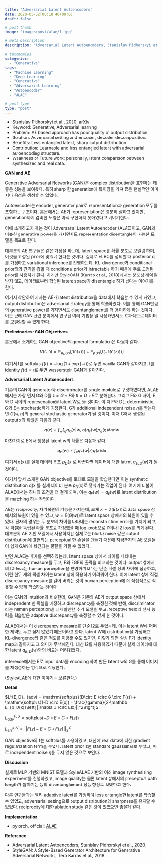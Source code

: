 ```yaml
---
title: "Adversarial Latent Autoencoders"
date: 2020-05-02T00:18:40+09:00
draft: false

# post thumb
image: "images/post/alae/1.jpg"

# meta description
description: "Adversarial Latent Autoencoders, Stanislav Pidhorskyi et al., 2020."

# taxonomies
categories:
  - "Generative"
tags:
  - "Machine Learning"
  - "Deep Learning"
  - "Generative"
  - "Adversarial Learning"
  - "Autoencoder"
  - "ALAE"

# post type
type: "post"
---
```


- Stanislav Pidhorskyi et al., 2020, [arXiv](https://arxiv.org/abs/2004.04467)
- Keyword: Generative, Adversarial learning
- Problem: AE based approach has poor quality of output distribution.
- Solution: Adversarial setting and encoder, decoder decomposition.
- Benefits: Less entangled latent, sharp output distribution.
- Contribution: Learnable and less entangled latent with adversarial autoencoding structure.
- Weakness or Future work: personally, latent comparison between synthesized and real data.

**GAN and AE**

Generative Adversarial Networks (GAN)은 complex distribution을 표현하는 데 좋은 성능을 보여왔다. 특히 sharp 한 generation에 특이점을 가져 많은 현실적인 이미지나 음성을 생성할 수 있었다.

Autoencoder는 encoder, generator pair로 representation과 generation 모두를 포함하는 구조이다. 본문에서는 AE가 representation은 충분히 잘하고 있지만, generation까지 겸비한 모델은 아직 구현하지 못하였다고 이야기한다.

이에 소개하고자 하는 것이 Adversarial Latent Autoencoder (ALAE)이고, GAN과 비슷한 generative power를 가지면서도 representation disentangle이 가능한 모델을 목표로 한다.

대부분의 AE 연구들은 같은 가정을 하는데, latent space를 확률 분포로 모델링 하며, 이것을 고정된 prior에 맞춰야 한다는 것이다. 실제로 ELBO를 정의할 때 posterior q를 가정하고 variational inference를 진행하는데, KL-divergence가 conditional prior와의 간격을 좁힐 때 conditional prior가 intractable 하기 때문에 주로 고정된 prior를 사용하게 된다. 하지만 StyleGAN (Karras et al., 2018)에서는 분포상 제약을 받지 않고, 데이터로부터 학습된 latent space가 disentangle 하기 쉽다는 이야기를 한다.

여기서 착안하여 저자는 AE가 latent distribution을 data에서 학습할 수 있게 하였고, output distribution은 adversarial strategy를 통해 학습하였다. 이를 통해 GAN만큼의 generative power를 가지면서도 disentanglement를 더 용이하게 하는 것이다. 이는 근래 GAN 관련 분야에서 연구된 여러 기법을 덜 사용하면서도 효과적으로 데이터를 모델링할 수 있게 한다.

**Preliminaries: GAN Objectives**

본문에서 소개하는 GAN objective의 general formulation은 다음과 같다.

$$V(\mathtt G, \mathtt D) = \mathbb E_{p_D(x)}\left[ f(\mathtt D(x)) \right] + \mathbb E_{p(z)}\left[ f(-\mathtt D(\mathtt G(z))) \right]$$

여기서 f를 softplus $f(t) = -\log(1 + \exp(-t))$로 두면 vanilla GAN과 같아지고, f를 identity $f(t) = t$로 두면 wasserstein GAN과 같아진다.

**Adversarial Latent Autoencoders**

기존의 GAN이 generator와 discriminator를 single module로 구성하였다면, ALAE에서는 가장 먼저 G와 D를 $\mathtt G = G \circ F$와 $\mathtt D = D \circ E$로 분해한다. 그리고 F와 G 사이, E와 D 사이의 represenation을 latent W로 둘 것이다. 이 때 F와 D는 deterministic, G와 E는 stochastic하게 가정한다. G가 additional independent noise $\eta$를 받는다면 $G(w, \eta)$의 general stochastic generator가 될 것이다. 이때 G에서 생성된 output x의 확률은 다음과 같다.

$$q(x) = \int_w\int_\eta q_G(x|w, \eta) q_F(w) p_\eta(\eta) \mathrm d\eta \mathrm dw$$

마찬가지로 E에서 생성된 latent w의 확률은 다음과 같다.

$$q_E(w) = \int_x q_E(w|x)q(x)\mathrm dx$$

여기서 q(x)를 실제 데이터 분포 $p_D(x)$로 바꾼다면 데이터에 대한 latent $q_{E, D}(w)$가 될 것이다.

여기서 앞서 소개한 GAN objective를 토대로 모델을 학습한다면 이는 synthetic distribution q(x)를 실제 데이터 분포 $p_D(x)$로 맞춰가는 작업이 된다. 여기에 더불어 ALAE에서는 하나의 조건을 더 걸게 되며, 이는 $q_F(w) = q_E(w)$로 latent distribution을 matching 하는 작업이다.

AE는 reciprocity, 자기복원의 기능을 가지는데, 크게 $x=G(E(x))$로 data space 상에서의 복원이 있을 수 있고, $w=E(G(w))$로 latent space 상에서의 복원이 있을 수 있다. 전자의 경우는 두 분포의 차이를 나타내는 reconstruction error를 가지게 되고, 각 픽셀을 독립된 확률 분포로 가정했을 때 log-prob으로 l1이나 l2 loss를 띄게 된다. 대부분의 AE 기반 모델에서 사용하지만 실제로는 blur나 noise 같은 output distribution에 표현되는 perceptual 한 손실을 만들기 때문에 지금까지의 AE 모델들이 쉽게 GAN에 비견되는 품질을 가질 수 없었다. 

반면 ALAE는 후자를 선택하였는데, latent space 상에서 차이를 나타내는 discrepancy measure를 두고, F와 EGF의 출력을 비교하는 것이다. output 상에서의 l2-loss는 human perception을 반영하기보다는 단순 픽셀 상의 차이에 집중하고, 이런 한두 개의 픽셀 차이는 latent 상에 작용하기 어려워야 한다. 이에 latent 상에 직접 discrepancy measure를 걸어 버리는 것이 human perception에 더 직접적으로 작용할 수 있게 학습하는 것이다.

이는 GAN의 intuition과 비슷한데, GAN은 기존의 AE가 output space 상에서 independent 한 픽셀을 가정하고 discrepancy를 측정한 것에 반해, discriminator라는 human perception을 대체할만한 추가 모델을 두고, receptive field와 인지 능력을 학습받은 adaptive discrepancy를 측정할 수 있게 한 것이다. 

ALAE에서는 이 discrepancy measure를 단순 l2로 두었는데, 이는 latent W에 어떠한 제약도 두고 싶지 않았기 때문이라고 한다. latent W에 distribution을 가정하고 KL-divergence와 같은 척도를 이용할 수도 있지만, 이렇게 되면 실상 F가 identity map과 같아지고 그 의미가 무색해진다. 대신 l2를 사용하였기 때문에 실제 데이터에 대한 latent $q_{E, D}(w)$와의 비교는 어려워졌다.

inference에서는 E로 input data를 encoding 하여 만든 latent w와 G를 통해 이미지를 재생성하는 방식으로 작동한다.

(StyleALAE에 대한 이야기는 보류한다.)

**Detail**

$L^{E, D}_ {adv} = \mathrm{softplus}(D\circ E \circ G \circ F(z)) + \mathrm{softplus}(-D \circ E(x)) + \frac{\gamma}{2}\mathbb E_{p_D(x)}\left[ ||\nabla D \circ E(x)||^2\right]$

$L^{F, G}_ {adv} = \mathrm{softplus}(-D\circ E \circ G \circ F(z))$

$L^{E, G}_ {err} = ||F(z) - E \circ G \circ F(z)||^2_2$

GAN objective의 f는 softplus를 사용하였고, 대신에 real data에 대한 gradient regularization term을 두었다. latent prior z는 standard gaussian으로 두었고, 따로 independent noise $\eta$를 두지 않은 것으로 보인다.

**Discussion**

실제로 MLP 기반의 MNIST 모델과 StyleALAE 기반의 여러 image synthesizing experiment를 진행하였고, image quality는 물론 latent 상에서의 preceptual path length가 짧아지는 등의 disentanglement 성능 향상도 보였다고 한다.

다른 연구들과는 달리 adaptive latent를 가정하여 less entangle한 latent를 학습할 수 있었고, adversarial setting으로 output distribution의 sharpness를 유지할 수 있었다. reciprocity에 대한 ablation study 같은 것이 있었으면 좋을거 같다.

**Implementation**

- pytorch, official: [ALAE](https://github.com/podgorskiy/ALAE)

**Reference**

- Adversarial Latent Autoencoders, Stanislav Pidhorskyi et al., 2020.
- StyleGAN: A Style-Based Generator Architecture for Generative Adversarial Networks, Tera Karras et al., 2018.
